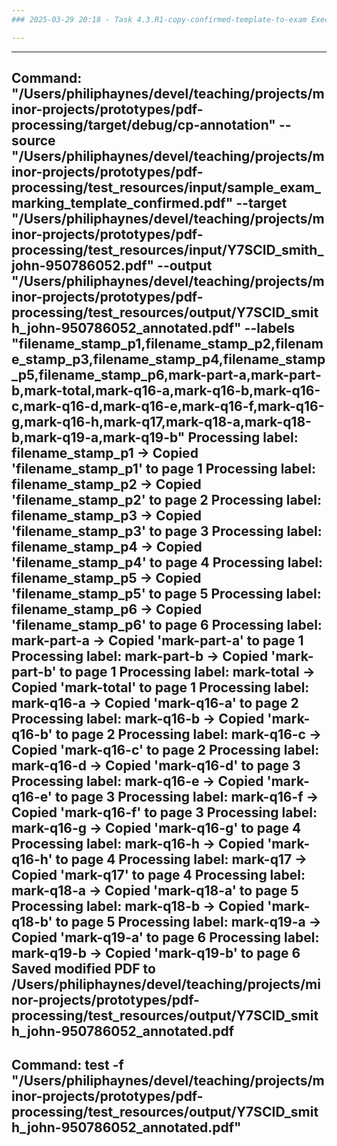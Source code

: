 ```yaml
---
### 2025-03-29 20:18 - Task 4.3.R1-copy-confirmed-template-to-exam Execution

---
```

---
Command: "/Users/philiphaynes/devel/teaching/projects/minor-projects/prototypes/pdf-processing/target/debug/cp-annotation" --source "/Users/philiphaynes/devel/teaching/projects/minor-projects/prototypes/pdf-processing/test_resources/input/sample_exam_marking_template_confirmed.pdf" --target "/Users/philiphaynes/devel/teaching/projects/minor-projects/prototypes/pdf-processing/test_resources/input/Y7SCID_smith_john-950786052.pdf" --output "/Users/philiphaynes/devel/teaching/projects/minor-projects/prototypes/pdf-processing/test_resources/output/Y7SCID_smith_john-950786052_annotated.pdf" --labels "filename_stamp_p1,filename_stamp_p2,filename_stamp_p3,filename_stamp_p4,filename_stamp_p5,filename_stamp_p6,mark-part-a,mark-part-b,mark-total,mark-q16-a,mark-q16-b,mark-q16-c,mark-q16-d,mark-q16-e,mark-q16-f,mark-q16-g,mark-q16-h,mark-q17,mark-q18-a,mark-q18-b,mark-q19-a,mark-q19-b"
Processing label: filename_stamp_p1
  -> Copied 'filename_stamp_p1' to page 1
Processing label: filename_stamp_p2
  -> Copied 'filename_stamp_p2' to page 2
Processing label: filename_stamp_p3
  -> Copied 'filename_stamp_p3' to page 3
Processing label: filename_stamp_p4
  -> Copied 'filename_stamp_p4' to page 4
Processing label: filename_stamp_p5
  -> Copied 'filename_stamp_p5' to page 5
Processing label: filename_stamp_p6
  -> Copied 'filename_stamp_p6' to page 6
Processing label: mark-part-a
  -> Copied 'mark-part-a' to page 1
Processing label: mark-part-b
  -> Copied 'mark-part-b' to page 1
Processing label: mark-total
  -> Copied 'mark-total' to page 1
Processing label: mark-q16-a
  -> Copied 'mark-q16-a' to page 2
Processing label: mark-q16-b
  -> Copied 'mark-q16-b' to page 2
Processing label: mark-q16-c
  -> Copied 'mark-q16-c' to page 2
Processing label: mark-q16-d
  -> Copied 'mark-q16-d' to page 3
Processing label: mark-q16-e
  -> Copied 'mark-q16-e' to page 3
Processing label: mark-q16-f
  -> Copied 'mark-q16-f' to page 3
Processing label: mark-q16-g
  -> Copied 'mark-q16-g' to page 4
Processing label: mark-q16-h
  -> Copied 'mark-q16-h' to page 4
Processing label: mark-q17
  -> Copied 'mark-q17' to page 4
Processing label: mark-q18-a
  -> Copied 'mark-q18-a' to page 5
Processing label: mark-q18-b
  -> Copied 'mark-q18-b' to page 5
Processing label: mark-q19-a
  -> Copied 'mark-q19-a' to page 6
Processing label: mark-q19-b
  -> Copied 'mark-q19-b' to page 6
Saved modified PDF to /Users/philiphaynes/devel/teaching/projects/minor-projects/prototypes/pdf-processing/test_resources/output/Y7SCID_smith_john-950786052_annotated.pdf
---
Command: test -f "/Users/philiphaynes/devel/teaching/projects/minor-projects/prototypes/pdf-processing/test_resources/output/Y7SCID_smith_john-950786052_annotated.pdf"
---
